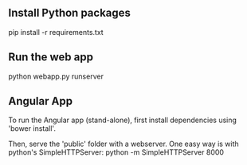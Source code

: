 ## Install Python packages
pip install -r requirements.txt

## Run the web app
python webapp.py runserver

## Angular App
To run the Angular app (stand-alone), first install dependencies using 'bower install'.

Then, serve the 'public' folder with a webserver. One easy way is with python's SimpleHTTPServer:
python -m SimpleHTTPServer 8000

